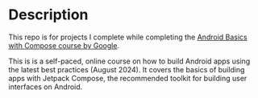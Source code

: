 # Description

This repo is for projects I complete while completing the [Android Basics with Compose course by Google](https://developer.android.com/courses/android-basics-compose/course). 

This is is a self-paced, online course on how to build Android apps using the latest best practices (August 2024). It covers the basics of building apps with Jetpack Compose, the recommended toolkit for building user interfaces on Android.
